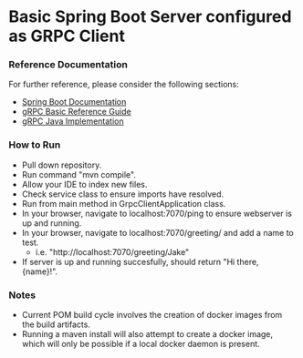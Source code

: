 # Basic Spring Boot Server configured as GRPC Client

### Reference Documentation
For further reference, please consider the following sections:
* [Spring Boot Documentation](https://spring.io/projects/spring-boot)
* [gRPC Basic Reference Guide](https://grpc.io/docs/tutorials/basic/java/)
* [gRPC Java Implementation](https://github.com/grpc/grpc-java)

### How to Run
* Pull down repository.
* Run command "mvn compile".
* Allow your IDE to index new files.
* Check service class to ensure imports have resolved.
* Run from main method in GrpcClientApplication class.
* In your browser, navigate to localhost:7070/ping to ensure webserver is up and running.
* In your browser, navigate to localhost:7070/greeting/ and add a name to test.
    * i.e. "http://localhost:7070/greeting/Jake"
* If server is up and running succesfully, should return "Hi there, {name}!".

### Notes
* Current POM build cycle involves the creation of docker images from the build artifacts.
* Running a maven install will also attempt to create a docker image, which will only be possible if a local docker daemon is present.

